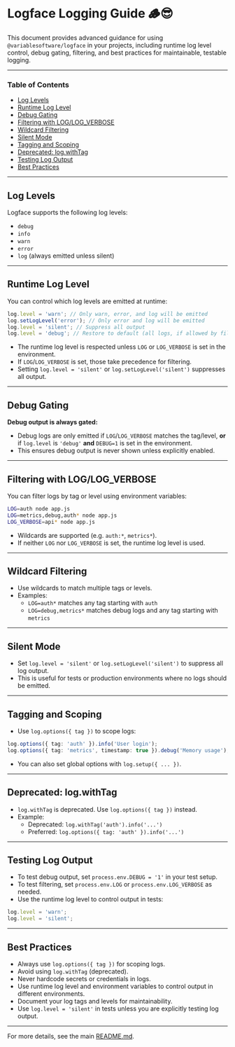 # Logface Logging Guide 🪵😎

This document provides advanced guidance for using `@variablesoftware/logface` in your projects, including runtime log level control, debug gating, filtering, and best practices for maintainable, testable logging.

---

### Table of Contents
- [Log Levels](#log-levels)
- [Runtime Log Level](#runtime-log-level)
- [Debug Gating](#debug-gating)
- [Filtering with LOG/LOG_VERBOSE](#filtering-with-loglog_verbose)
- [Wildcard Filtering](#wildcard-filtering)
- [Silent Mode](#silent-mode)
- [Tagging and Scoping](#tagging-and-scoping)
- [Deprecated: log.withTag](#deprecated-logwithtag)
- [Testing Log Output](#testing-log-output)
- [Best Practices](#best-practices)

---

## Log Levels

Logface supports the following log levels:
- `debug`
- `info`
- `warn`
- `error`
- `log` (always emitted unless silent)

---

## Runtime Log Level

You can control which log levels are emitted at runtime:

```ts
log.level = 'warn'; // Only warn, error, and log will be emitted
log.setLogLevel('error'); // Only error and log will be emitted
log.level = 'silent'; // Suppress all output
log.level = 'debug'; // Restore to default (all logs, if allowed by filters)
```

- The runtime log level is respected unless `LOG` or `LOG_VERBOSE` is set in the environment.
- If `LOG`/`LOG_VERBOSE` is set, those take precedence for filtering.
- Setting `log.level = 'silent'` or `log.setLogLevel('silent')` suppresses all output.

---

## Debug Gating

**Debug output is always gated:**
- Debug logs are only emitted if `LOG`/`LOG_VERBOSE` matches the tag/level, **or** if `log.level` is `'debug'` **and** `DEBUG=1` is set in the environment.
- This ensures debug output is never shown unless explicitly enabled.

---

## Filtering with LOG/LOG_VERBOSE

You can filter logs by tag or level using environment variables:

```bash
LOG=auth node app.js
LOG=metrics,debug,auth* node app.js
LOG_VERBOSE=api* node app.js
```

- Wildcards are supported (e.g. `auth:*`, `metrics*`).
- If neither `LOG` nor `LOG_VERBOSE` is set, the runtime log level is used.

---

## Wildcard Filtering

- Use wildcards to match multiple tags or levels.
- Examples:
  - `LOG=auth*` matches any tag starting with `auth`
  - `LOG=debug,metrics*` matches debug logs and any tag starting with `metrics`

---

## Silent Mode

- Set `log.level = 'silent'` or `log.setLogLevel('silent')` to suppress all log output.
- This is useful for tests or production environments where no logs should be emitted.

---

## Tagging and Scoping

- Use `log.options({ tag })` to scope logs:

```ts
log.options({ tag: 'auth' }).info('User login');
log.options({ tag: 'metrics', timestamp: true }).debug('Memory usage');
```

- You can also set global options with `log.setup({ ... })`.

---

## Deprecated: log.withTag

- `log.withTag` is deprecated. Use `log.options({ tag })` instead.
- Example:
  - Deprecated: `log.withTag('auth').info('...')`
  - Preferred: `log.options({ tag: 'auth' }).info('...')`

---

## Testing Log Output

- To test debug output, set `process.env.DEBUG = '1'` in your test setup.
- To test filtering, set `process.env.LOG` or `process.env.LOG_VERBOSE` as needed.
- Use the runtime log level to control output in tests:

```ts
log.level = 'warn';
log.level = 'silent';
```

---

## Best Practices

- Always use `log.options({ tag })` for scoping logs.
- Avoid using `log.withTag` (deprecated).
- Never hardcode secrets or credentials in logs.
- Use runtime log level and environment variables to control output in different environments.
- Document your log tags and levels for maintainability.
- Use `log.level = 'silent'` in tests unless you are explicitly testing log output.

---

For more details, see the main [README.md](./README.md).
